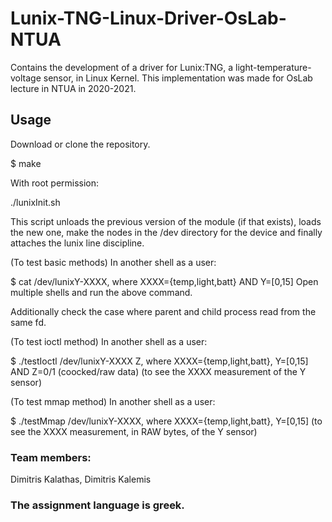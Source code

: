 # Lunix-TNG-Linux-Driver-OsLab-NTUA

Contains the development of a driver for Lunix:TNG, a light-temperature-voltage sensor, in Linux Kernel. This implementation was made for OsLab lecture in NTUA in 2020-2021.

## Usage

Download or clone the repository.

$ make

With root permission:

./lunixInit.sh

This script unloads the previous version of the module (if that exists), loads the new one, make the nodes in the /dev directory for the device and finally attaches the lunix line discipline.

(To test basic methods) In another shell as a user:

$ cat /dev/lunixY-XXXX, where XXXX={temp,light,batt} AND Y=[0,15]
Open multiple shells and run the above command.

Additionally check the case where parent and child process read from the same fd.

(To test ioctl method) In another shell as a user:

$ ./testIoctl /dev/lunixY-XXXX Z, where XXXX={temp,light,batt}, Y=[0,15] AND Z=0/1 
(coocked/raw data)
(to see the XXXX measurement of the Y sensor)

(To test mmap method) In another shell as a user:

$ ./testMmap /dev/lunixY-XXXX, where XXXX={temp,light,batt}, Y=[0,15]
(to see the XXXX measurement, in RAW bytes, of the Y sensor)

### Team members:

Dimitris Kalathas, Dimitris Kalemis

### The assignment language is greek.
